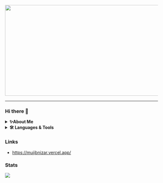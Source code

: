<div align="center">
  <img src="https://media.giphy.com/media/dWesBcTLavkZuG35MI/giphy.gif" width="600" height="300"/>
</div>

---
### Hi there 👋

<!--
**MuhdMujibRahman/MuhdMujibRahman** is a ✨ _special_ ✨ repository because its `README.md` (this file) appears on your GitHub profile.

Here are some ideas to get you started:

- 🔭 I’m currently working on ...
- 🌱 I’m currently learning ...
- 👯 I’m looking to collaborate on ...
- 🤔 I’m looking for help with ...
- 💬 Ask me about ...
- 📫 How to reach me: ...
- 😄 Pronouns: ...
- ⚡ Fun fact: ...
-->
<details>
    <summary><b>✨About Me</b></summary><br/>
    I am a Python developer with experience in API development using Flask and Django framework, building automated solution to support both strategic and tactical plans, which includes operations and engineering of my current company. I have experience in full-stack web development using Django, PorstgresSQL, Docker and Google Cloud Kubernetes Engine. Currently, I am looking into front-end web development such as Vuejs, SCSS and Nodejs.
</details>

<details>
    <summary><b>🛠️ Languages & Tools</b></summary><br/>
    <div>
  <p> API Development <p>
  
  <div>
  <img src="https://www.vectorlogo.zone/logos/python/python-ar21.svg" title="Python" alt="Python"/>&nbsp;
  <img src="https://www.vectorlogo.zone/logos/djangoproject/djangoproject-ar21.svg" title="Django" alt="Django"/>&nbsp;
  <img src="https://www.vectorlogo.zone/logos/nginx/nginx-ar21.svg" title="Nginx" alt="Nginx"/>&nbsp;
  <img src="https://img.shields.io/badge/Flask-000000?style=for-the-badge&logo=flask&logoColor=white" title="Flask" alt="Flask"/>&nbsp;
</div>
 
<div>
  <p> Container technology <p>
<div>  

  <img src="https://www.vectorlogo.zone/logos/docker/docker-tile.svg" title="Docker" alt="Docker" width="40" height="40"/>&nbsp;
   <img src="https://www.vectorlogo.zone/logos/kubernetes/kubernetes-icon.svg" title="K8s" alt="K8s" width="40" height="40"/>&nbsp;
</div>
 
<div>
  <p> Front-end development <p>
  <div>
  <div> 
       <img src="https://github.com/devicons/devicon/blob/master/icons/html5/html5-original-wordmark.svg" title="HTML" alt="HTML" width="40" height="40"/>&nbsp;
   <img src="https://github.com/devicons/devicon/blob/master/icons/vuejs/vuejs-original-wordmark.svg" title="Vue" alt="Vue" width="40" height="40"/>&nbsp;
   <img src="https://github.com/devicons/devicon/blob/master/icons/css3/css3-original-wordmark.svg" title="CSS" alt="CSS" width="40" height="40"/>&nbsp;
</div>

<div>
  <p>Database<p>
  <div>
     <img src="https://github.com/devicons/devicon/blob/master/icons/postgresql/postgresql-plain-wordmark.svg" title="Postgres" alt="Postgres" width="40" height="40"/>&nbsp;
    <img src="https://github.com/devicons/devicon/blob/master/icons/mysql/mysql-plain-wordmark.svg" title="mysql" alt="mysql" width="40" height="40"/>&nbsp;
        <img src="https://img.shields.io/badge/MariaDB-003545?style=for-the-badge&logo=mariadb&logoColor=white" title="maraidb" alt="maraidb"/>&nbsp;
         
</div>
    
<div>
   <p>Others</p>
   <div>
   <img src="https://github.com/devicons/devicon/blob/master/icons/gitlab/gitlab-original-wordmark.svg" title="Gitlab" alt="Gitlab" width="40" height="40"/>&nbsp;
   <img src="https://github.com/devicons/devicon/blob/master/icons/linux/linux-original.svg" title="linux" alt="linux" width="40" height="40"/>&nbsp;
</div>

</details>    

### Links

- https://mujibnizar.vercel.app/

### Stats
<img src="https://github-readme-stats.vercel.app/api?username=MuhdMujibRahman&show_icons=true"/>
